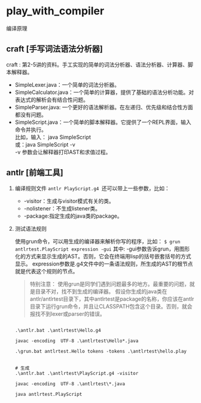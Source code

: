 # play_with_compiler
编译原理

## craft [手写词法语法分析器] 

craft : 第2-5讲的资料。手工实现的简单的词法分析器、语法分析器、计算器、脚本解释器。
- SimpleLexer.java：一个简单的词法分析器。
- SimpleCalculator.java：一个简单的计算器，提供了基础的语法分析功能。对表达式的解析会有结合性问题。
- SimpleParser.java: 一个更好的语法解析器。在左递归、优先级和结合性方面都没有问题。
- SimpleScript.java：一个简单的脚本解释器。它提供了一个REPL界面，输入命令并执行。   
     比如，输入： java SimpleScript  
     或：java SimpleScript -v  
     -v 参数会让解释器打印AST和求值过程。 


## antlr [前端工具] 


1. 编译规则文件
    `antlr PlayScript.g4 `还可以带上一些参数，比如：
      - -visitor：生成与visitor模式有关的类。
      - -nolistener：不生成listener类。
      - -package:指定生成的java类的package。

2. 测试语法规则 

    使用grun命令，可以用生成的编译器来解析你写的程序，比如：
    `$ grun antlrtest.PlayScript expression -gui`
      其中:
      -gui参数告诉grun，用图形化的方式来显示生成的AST。否则，它会在终端用lisp的括号嵌套括号的方式显示。
      expression参数是.g4文件中的一条语法规则，所生成的AST的根节点就是代表这个规则的节点。

    >特别注意：
    使用grun是同学们遇到问题最多的地方。最重要的问题，就是目录不对，找不到生成的编译器。 假设你生成的java类在antlr/antlrtest目录下，其中antlrtest是package的名称，你应该在antlr目录下运行grun命令，并且让CLASSPATH包含这个目录。否则，就会报找不到lexer或parser的错误。

    ```

    .\antlr.bat .\antlrtest\Hello.g4

    javac -encoding  UTF-8 .\antlrtest\Hello*.java

    .\grun.bat antlrtest.Hello tokens -tokens .\antlrtest\hello.play


    # 生成
    .\antlr.bat .\antlrtest\PlayScript.g4 -visitor

    javac -encoding  UTF-8 .\antlrtest\*.java

    java antlrtest.PlayScript

    ```
